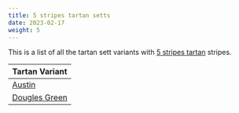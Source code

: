 ```yaml
---
title: 5 stripes tartan setts
date: 2023-02-17
weight: 5
---
```

This is a list of all the tartan sett variants with [5 stripes tartan](/stripes/stripes5/) stripes.

| Tartan Variant |
|---------------|
| [Austin](/tartans/db/4/k4/db4/g9/k/2/)||
| [Dougles Green](/tartans/k/8/b4/dg16/db16/n/2/)||

